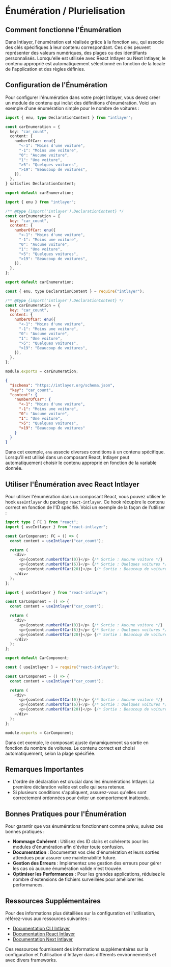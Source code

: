 # Énumération / Plurielisation

## Comment fonctionne l'Énumération

Dans Intlayer, l'énumération est réalisée grâce à la fonction `enu`, qui associe des clés spécifiques à leur contenu correspondant. Ces clés peuvent représenter des valeurs numériques, des plages ou des identifiants personnalisés. Lorsqu'elle est utilisée avec React Intlayer ou Next Intlayer, le contenu approprié est automatiquement sélectionné en fonction de la locale de l'application et des règles définies.

## Configuration de l'Énumération

Pour configurer l'énumération dans votre projet Intlayer, vous devez créer un module de contenu qui inclut des définitions d'énumération. Voici un exemple d'une énumération simple pour le nombre de voitures :

```typescript fileName="**/*.content.ts" contentDeclarationFormat="typescript"
import { enu, type DeclarationContent } from "intlayer";

const carEnumeration = {
  key: "car_count",
  content: {
    numberOfCar: enu({
      "<-1": "Moins d'une voiture",
      "-1": "Moins une voiture",
      "0": "Aucune voiture",
      "1": "Une voiture",
      ">5": "Quelques voitures",
      ">19": "Beaucoup de voitures",
    }),
  },
} satisfies DeclarationContent;

export default carEnumeration;
```

```javascript fileName="**/*.content.mjs" contentDeclarationFormat="esm"
import { enu } from "intlayer";

/** @type {import('intlayer').DeclarationContent} */
const carEnumeration = {
  key: "car_count",
  content: {
    numberOfCar: enu({
      "<-1": "Moins d'une voiture",
      "-1": "Moins une voiture",
      "0": "Aucune voiture",
      "1": "Une voiture",
      ">5": "Quelques voitures",
      ">19": "Beaucoup de voitures",
    }),
  },
};

export default carEnumeration;
```

```javascript fileName="**/*.content.cjs" contentDeclarationFormat="commonjs"
const { enu, type DeclarationContent } = require("intlayer");

/** @type {import('intlayer').DeclarationContent} */
const carEnumeration = {
  key: "car_count",
  content: {
    numberOfCar: enu({
      "<-1": "Moins d'une voiture",
      "-1": "Moins une voiture",
      "0": "Aucune voiture",
      "1": "Une voiture",
      ">5": "Quelques voitures",
      ">19": "Beaucoup de voitures",
    }),
  },
};

module.exports = carEnumeration;
```

```json fileName="**/*.content.json" contentDeclarationFormat="json"
{
  "$schema": "https://intlayer.org/schema.json",
  "key": "car_count",
  "content": {
    "numberOfCar": {
      "<-1": "Moins d'une voiture",
      "-1": "Moins une voiture",
      "0": "Aucune voiture",
      "1": "Une voiture",
      ">5": "Quelques voitures",
      ">19": "Beaucoup de voitures"
    }
  }
}
```

Dans cet exemple, `enu` associe diverses conditions à un contenu spécifique. Lorsqu'il est utilisé dans un composant React, Intlayer peut automatiquement choisir le contenu approprié en fonction de la variable donnée.

## Utiliser l'Énumération avec React Intlayer

Pour utiliser l'énumération dans un composant React, vous pouvez utiliser le hook `useIntlayer` du package `react-intlayer`. Ce hook récupère le contenu correct en fonction de l'ID spécifié. Voici un exemple de la façon de l'utiliser :

```typescript fileName="**/*.tsx" codeFormat="typescript"
import type { FC } from "react";
import { useIntlayer } from "react-intlayer";

const CarComponent: FC = () => {
  const content = useIntlayer("car_count");

  return (
    <div>
      <p>{content.numberOfCar(0)}</p> {/* Sortie : Aucune voiture */}
      <p>{content.numberOfCar(6)}</p> {/* Sortie : Quelques voitures */}
      <p>{content.numberOfCar(20)}</p> {/* Sortie : Beaucoup de voitures */}
    </div>
  );
};
```

```javascript fileName="**/*.mjx" codeFormat="esm"
import { useIntlayer } from "react-intlayer";

const CarComponent = () => {
  const content = useIntlayer("car_count");

  return (
    <div>
      <p>{content.numberOfCar(0)}</p> {/* Sortie : Aucune voiture */}
      <p>{content.numberOfCar(6)}</p> {/* Sortie : Quelques voitures */}
      <p>{content.numberOfCar(20)}</p> {/* Sortie : Beaucoup de voitures */}
    </div>
  );
};

export default CarComponent;
```

```javascript fileName="**/*.cjs" codeFormat="commonjs"
const { useIntlayer } = require("react-intlayer");

const CarComponent = () => {
  const content = useIntlayer("car_count");

  return (
    <div>
      <p>{content.numberOfCar(0)}</p> {/* Sortie : Aucune voiture */}
      <p>{content.numberOfCar(6)}</p> {/* Sortie : Quelques voitures */}
      <p>{content.numberOfCar(20)}</p> {/* Sortie : Beaucoup de voitures */}
    </div>
  );
};

module.exports = CarComponent;
```

Dans cet exemple, le composant ajuste dynamiquement sa sortie en fonction du nombre de voitures. Le contenu correct est choisi automatiquement, selon la plage spécifiée.

## Remarques Importantes

- L'ordre de déclaration est crucial dans les énumérations Intlayer. La première déclaration valide est celle qui sera retenue.
- Si plusieurs conditions s'appliquent, assurez-vous qu'elles sont correctement ordonnées pour éviter un comportement inattendu.

## Bonnes Pratiques pour l'Énumération

Pour garantir que vos énumérations fonctionnent comme prévu, suivez ces bonnes pratiques :

- **Nommage Cohérent** : Utilisez des ID clairs et cohérents pour les modules d'énumération afin d'éviter toute confusion.
- **Documentation** : Documentez vos clés d'énumération et leurs sorties attendues pour assurer une maintenabilité future.
- **Gestion des Erreurs** : Implémentez une gestion des erreurs pour gérer les cas où aucune énumération valide n'est trouvée.
- **Optimiser les Performances** : Pour les grandes applications, réduisez le nombre d'extensions de fichiers surveillées pour améliorer les performances.

## Ressources Supplémentaires

Pour des informations plus détaillées sur la configuration et l'utilisation, référez-vous aux ressources suivantes :

- [Documentation CLI Intlayer](https://github.com/aymericzip/intlayer/blob/main/docs/fr/intlayer_cli.md)
- [Documentation React Intlayer](https://github.com/aymericzip/intlayer/blob/main/docs/fr/intlayer_with_create_react_app.md)
- [Documentation Next Intlayer](https://github.com/aymericzip/intlayer/blob/main/docs/fr/intlayer_with_nextjs_15.md)

Ces ressources fournissent des informations supplémentaires sur la configuration et l'utilisation d'Intlayer dans différents environnements et avec divers frameworks.
